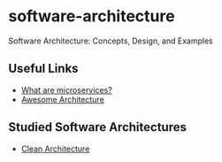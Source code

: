 # software-architecture
Software Architecture: Concepts, Design, and Examples

## Useful Links

- [What are microservices?](https://microservices.io/)
- [Awesome Architecture](https://github.com/simskij/awesome-software-architecture)

## Studied Software Architectures

- [Clean Architecture](./sa-clean-architecture/README.md)


